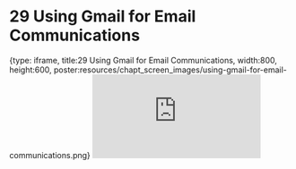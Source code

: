 # 29 Using Gmail for Email Communications
 
{type: iframe, title:29 Using Gmail for Email Communications, width:800, height:600, poster:resources/chapt_screen_images/using-gmail-for-email-communications.png}
![](https://datatrail-jhu.github.io/DataTrail/no_toc/using-gmail-for-email-communications.html)
 

 
